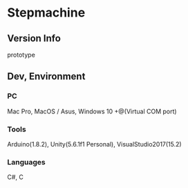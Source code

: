 # Stepmachine
## Version Info
prototype

## Dev, Environment
### PC
Mac Pro, MacOS / Asus, Windows 10 +@(Virtual COM port)

### Tools 
Arduino(1.8.2), Unity(5.6.1f1 Personal), VisualStudio2017(15.2)
### Languages
C#, C
